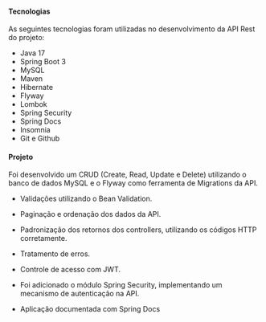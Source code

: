 #### Tecnologias

As seguintes tecnologias foram utilizadas no desenvolvimento da API Rest do projeto:

* Java 17
* Spring Boot 3
* MySQL
* Maven
* Hibernate
* Flyway
* Lombok
* Spring Security
* Spring Docs
* Insomnia
* Git e Github


#### Projeto

Foi desenvolvido um CRUD (Create, Read, Update e Delete) utilizando o banco de dados MySQL e o Flyway como ferramenta de Migrations da API.

* Validações utilizando o Bean Validation.

* Paginação e ordenação dos dados da API.

* Padronização dos retornos dos controllers, utilizando os códigos HTTP corretamente.

* Tratamento de erros.

* Controle de acesso com JWT.

* Foi adicionado o módulo Spring Security, implementando um mecanismo de autenticação na API.

* Aplicação documentada com Spring Docs

